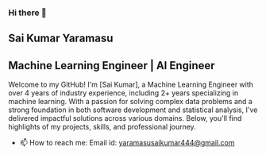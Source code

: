 ### Hi there 👋

## Sai Kumar Yaramasu

## Machine Learning Engineer | AI Engineer

Welcome to my GitHub! I'm [Sai Kumar], a Machine Learning Engineer with over 4 years of industry experience, including 2+ years specializing in machine learning. With a passion for solving complex data problems and a strong foundation in both software development and statistical analysis, I've delivered impactful solutions across various domains. Below, you'll find highlights of my projects, skills, and professional journey.
- 📫 How to reach me: Email id: yaramasusaikumar444@gmail.com
